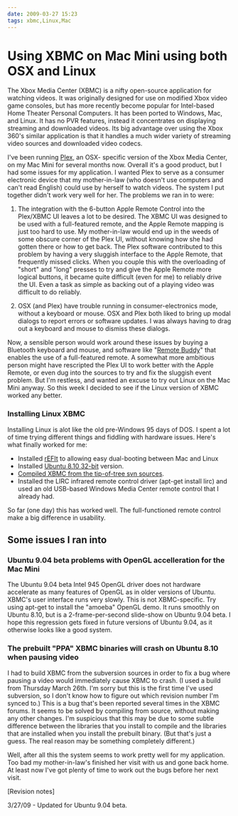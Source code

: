 ```yaml
---
date: 2009-03-27 15:23
tags: xbmc,Linux,Mac
---
```


# Using XBMC on Mac Mini using both OSX and Linux

The Xbox Media Center (XBMC) is a nifty open-source application for watching
videos. It was originally designed for use on modified Xbox video game
consoles, but has more recently become popular for Intel-based Home Theater
Personal Computers. It has been ported to Windows, Mac, and Linux. It has no
PVR features, instead it concentrates on displaying streaming and downloaded
videos. Its big advantage over using the Xbox 360's similar application is
that it handles a much wider variety of streaming video sources and downloaded
video codecs.

I've been running [Plex](http://www.plexapp.com/), an OSX-
specific version of the Xbox Media Center, on my Mac Mini for several months
now. Overall it's a good product, but I had some issues for my application. I
wanted Plex to serve as a consumer electronic device that my mother-in-law
(who doesn't use computers and can't read English) could use by herself to
watch videos. The system I put together didn't work very well for her. The
problems we ran in to were:

1) The integration with the 6-button Apple Remote
Control into the Plex/XBMC UI leaves a lot to be desired. The XBMC UI was
designed to be used with a full-featured remote, and the Apple Remote mapping
is just too hard to use. My mother-in-law would end up in the weeds of some
obscure corner of the Plex UI, without knowing how she had gotten there or how
to get back. The Plex software contributed to this problem by having a very
sluggish interface to the Apple Remote, that frequently missed clicks. When
you couple this with the overloading of "short" and "long" presses to try and
give the Apple Remote more logical buttons, it became quite difficult (even
for me) to reliably drive the UI. Even a task as simple as backing out of a
playing video was difficult to do reliably.

2) OSX (and Plex) have trouble
running in consumer-electronics mode, without a keyboard or mouse. OSX and
Plex both liked to bring up modal dialogs to report errors or software
updates. I was always having to drag out a keyboard and mouse to dismiss these
dialogs.

Now, a sensible person would work around these issues by buying a
Bluetooth keyboard and mouse, and software like
"[Remote Buddy](http://www.iospirit.com/index.php?mode=view&obj_type=infogroup&obj_id=24&sid=9214373G9cd3975527aa3499)"
that enables the use of a full-featured remote. A somewhat more ambitious
person might have rescripted the Plex UI to work better with the Apple Remote,
or even dug into the sources to try and fix the sluggish event problem. But
I'm restless, and wanted an excuse to try out Linux on the Mac Mini anyway. So
this week I decided to see if the Linux version of XBMC worked any better.

### Installing Linux XBMC

Installing Linux is alot like the old pre-Windows 95
days of DOS. I spent a lot of time trying different things and fiddling with
hardware issues. Here's what finally worked for me:

* Installed [rEFIt](http://refit.sourceforge.net/) to allowing easy dual-booting between Mac and Linux
* Installed [Ubuntu 8.10 32-bit](http://releases.ubuntu.com/8.10/) version.
* [Compiled XBMC from the tip-of-tree svn sources](http://xbmc.org/wiki/?title=HOW-TO_compile_XBMC_for_Linux_from_source_code).
* Installed the LIRC infrared remote control driver (apt-get install lirc) and used an old USB-based Windows Media Center remote control that I already had.

So far (one day) this has worked well. The full-functioned remote control make
a big difference in usability.

## Some issues I ran into

### Ubuntu 9.04 beta problems with OpenGL accelleration for the Mac Mini

The Ubuntu 9.04 beta Intel
945 OpenGL driver does not hardware accelerate as many features of OpenGL as
in older versions of Ubuntu. XBMC's user interface runs very slowly. This is
not XBMC-specific. Try using apt-get to install the "amoeba" OpenGL demo. It
runs smoothly on Ubuntu 8.10, but is a 2-frame-per-second slide-show on Ubuntu
9.04 beta. I hope this regression gets fixed in future versions of Ubuntu
9.04, as it otherwise looks like a good system.

### The prebuilt "PPA" XBMC binaries will crash on Ubuntu 8.10 when pausing video

I had to build XBMC from
the subversion sources in order to fix a bug where pausing a video would
immediately cause XBMC to crash. (I used a build from Thursday March 26th. I'm
sorry but this is the first time I've used subversion, so I don't know how to
figure out which revision number I'm synced to.) This is a bug that's been
reported several times in the XBMC forums. It seems to be solved by compiling
from source, without making any other changes. I'm suspicious that this may be
due to some subtle difference between the libraries that you install to
compile and the libraries that are installed when you install the prebuilt
binary. (But that's just a guess. The real reason may be something completely
different.)

Well, after all this the system seems to work pretty well for my
application. Too bad my mother-in-law's finished her visit with us and gone
back home. At least now I've got plenty of time to work out the bugs before
her next visit.

[Revision notes]

3/27/09 - Updated for Ubuntu 9.04 beta.
